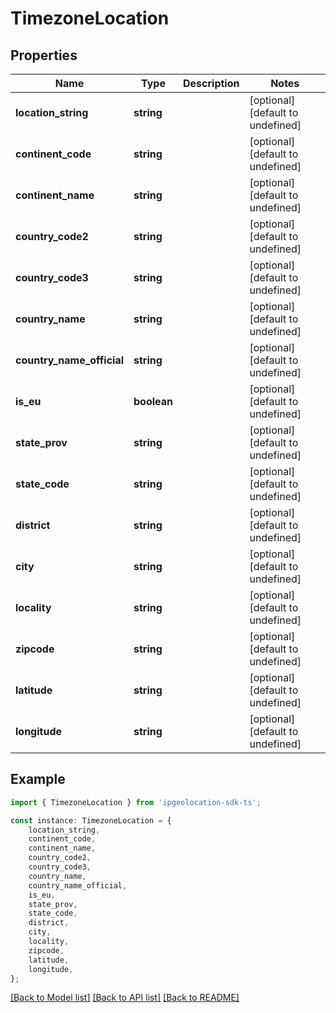 # TimezoneLocation


## Properties

Name | Type | Description | Notes
------------ | ------------- | ------------- | -------------
**location_string** | **string** |  | [optional] [default to undefined]
**continent_code** | **string** |  | [optional] [default to undefined]
**continent_name** | **string** |  | [optional] [default to undefined]
**country_code2** | **string** |  | [optional] [default to undefined]
**country_code3** | **string** |  | [optional] [default to undefined]
**country_name** | **string** |  | [optional] [default to undefined]
**country_name_official** | **string** |  | [optional] [default to undefined]
**is_eu** | **boolean** |  | [optional] [default to undefined]
**state_prov** | **string** |  | [optional] [default to undefined]
**state_code** | **string** |  | [optional] [default to undefined]
**district** | **string** |  | [optional] [default to undefined]
**city** | **string** |  | [optional] [default to undefined]
**locality** | **string** |  | [optional] [default to undefined]
**zipcode** | **string** |  | [optional] [default to undefined]
**latitude** | **string** |  | [optional] [default to undefined]
**longitude** | **string** |  | [optional] [default to undefined]

## Example

```typescript
import { TimezoneLocation } from 'ipgeolocation-sdk-ts';

const instance: TimezoneLocation = {
    location_string,
    continent_code,
    continent_name,
    country_code2,
    country_code3,
    country_name,
    country_name_official,
    is_eu,
    state_prov,
    state_code,
    district,
    city,
    locality,
    zipcode,
    latitude,
    longitude,
};
```

[[Back to Model list]](../README.md#documentation-for-models) [[Back to API list]](../README.md#documentation-for-api-endpoints) [[Back to README]](../README.md)

